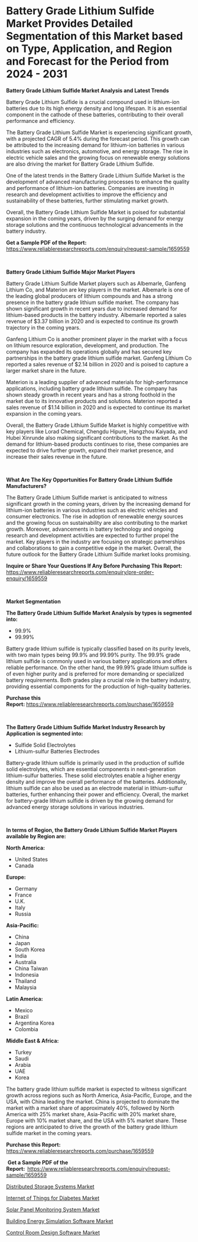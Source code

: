 <p><h1>Battery Grade Lithium Sulfide Market Provides Detailed Segmentation of this Market based on Type, Application, and Region and Forecast for the Period from 2024 - 2031</h1></p><p><strong>Battery Grade Lithium Sulfide Market Analysis and Latest Trends</strong></p>
<p><p>Battery Grade Lithium Sulfide is a crucial compound used in lithium-ion batteries due to its high energy density and long lifespan. It is an essential component in the cathode of these batteries, contributing to their overall performance and efficiency.</p><p>The Battery Grade Lithium Sulfide Market is experiencing significant growth, with a projected CAGR of 5.4% during the forecast period. This growth can be attributed to the increasing demand for lithium-ion batteries in various industries such as electronics, automotive, and energy storage. The rise in electric vehicle sales and the growing focus on renewable energy solutions are also driving the market for Battery Grade Lithium Sulfide.</p><p>One of the latest trends in the Battery Grade Lithium Sulfide Market is the development of advanced manufacturing processes to enhance the quality and performance of lithium-ion batteries. Companies are investing in research and development activities to improve the efficiency and sustainability of these batteries, further stimulating market growth.</p><p>Overall, the Battery Grade Lithium Sulfide Market is poised for substantial expansion in the coming years, driven by the surging demand for energy storage solutions and the continuous technological advancements in the battery industry.</p></p>
<p><strong>Get a Sample PDF of the Report:&nbsp;</strong> <a href="https://www.reliableresearchreports.com/enquiry/request-sample/1659559">https://www.reliableresearchreports.com/enquiry/request-sample/1659559</a></p>
<p>&nbsp;</p>
<p><strong>Battery Grade Lithium Sulfide Major Market Players</strong></p>
<p><p>Battery Grade Lithium Sulfide Market players such as Albemarle, Ganfeng Lithium Co, and Materion are key players in the market. Albemarle is one of the leading global producers of lithium compounds and has a strong presence in the battery grade lithium sulfide market. The company has shown significant growth in recent years due to increased demand for lithium-based products in the battery industry. Albemarle reported a sales revenue of $3.37 billion in 2020 and is expected to continue its growth trajectory in the coming years.</p><p>Ganfeng Lithium Co is another prominent player in the market with a focus on lithium resource exploration, development, and production. The company has expanded its operations globally and has secured key partnerships in the battery grade lithium sulfide market. Ganfeng Lithium Co reported a sales revenue of $2.14 billion in 2020 and is poised to capture a larger market share in the future.</p><p>Materion is a leading supplier of advanced materials for high-performance applications, including battery grade lithium sulfide. The company has shown steady growth in recent years and has a strong foothold in the market due to its innovative products and solutions. Materion reported a sales revenue of $1.14 billion in 2020 and is expected to continue its market expansion in the coming years.</p><p>Overall, the Battery Grade Lithium Sulfide Market is highly competitive with key players like Lorad Chemical, Chengdu Hipure, Hangzhou Kaiyada, and Hubei Xinrunde also making significant contributions to the market. As the demand for lithium-based products continues to rise, these companies are expected to drive further growth, expand their market presence, and increase their sales revenue in the future.</p></p>
<p>&nbsp;</p>
<p><strong>What Are The Key Opportunities For Battery Grade Lithium Sulfide Manufacturers?</strong></p>
<p><p>The Battery Grade Lithium Sulfide market is anticipated to witness significant growth in the coming years, driven by the increasing demand for lithium-ion batteries in various industries such as electric vehicles and consumer electronics. The rise in adoption of renewable energy sources and the growing focus on sustainability are also contributing to the market growth. Moreover, advancements in battery technology and ongoing research and development activities are expected to further propel the market. Key players in the industry are focusing on strategic partnerships and collaborations to gain a competitive edge in the market. Overall, the future outlook for the Battery Grade Lithium Sulfide market looks promising.</p></p>
<p><strong>Inquire or Share Your Questions If Any Before Purchasing This Report:</strong> <a href="https://www.reliableresearchreports.com/enquiry/pre-order-enquiry/1659559">https://www.reliableresearchreports.com/enquiry/pre-order-enquiry/1659559</a></p>
<p>&nbsp;</p>
<p><strong>Market Segmentation</strong></p>
<p><strong>The Battery Grade Lithium Sulfide Market Analysis by types is segmented into:</strong></p>
<p><ul><li>99.9%</li><li>99.99%</li></ul></p>
<p><p>Battery grade lithium sulfide is typically classified based on its purity levels, with two main types being 99.9% and 99.99% purity. The 99.9% grade lithium sulfide is commonly used in various battery applications and offers reliable performance. On the other hand, the 99.99% grade lithium sulfide is of even higher purity and is preferred for more demanding or specialized battery requirements. Both grades play a crucial role in the battery industry, providing essential components for the production of high-quality batteries.</p></p>
<p><strong>Purchase this Report:&nbsp;</strong><a href="https://www.reliableresearchreports.com/purchase/1659559">https://www.reliableresearchreports.com/purchase/1659559</a></p>
<p>&nbsp;</p>
<p><strong>The Battery Grade Lithium Sulfide Market Industry Research by Application is segmented into:</strong></p>
<p><ul><li>Sulfide Solid Electrolytes</li><li>Lithium-sulfur Batteries Electrodes</li></ul></p>
<p><p>Battery-grade lithium sulfide is primarily used in the production of sulfide solid electrolytes, which are essential components in next-generation lithium-sulfur batteries. These solid electrolytes enable a higher energy density and improve the overall performance of the batteries. Additionally, lithium sulfide can also be used as an electrode material in lithium-sulfur batteries, further enhancing their power and efficiency. Overall, the market for battery-grade lithium sulfide is driven by the growing demand for advanced energy storage solutions in various industries.</p></p>
<p>&nbsp;</p>
<p><strong>In terms of Region, the Battery Grade Lithium Sulfide Market Players available by Region are:</strong></p>
<p>
    <p> <strong> North America: </strong>
        <ul>
            <li>United States</li>
            <li>Canada</li>
        </ul>
        </p> 
    <p> <strong> Europe: </strong>
        <ul>
            <li>Germany</li>
            <li>France</li>
            <li>U.K.</li>
            <li>Italy</li>
            <li>Russia</li>
        </ul>
        </p> 
    <p> <strong> Asia-Pacific: </strong>
        <ul>
            <li>China</li>
            <li>Japan</li>
            <li>South Korea</li>
            <li>India</li>
            <li>Australia</li>
            <li>China Taiwan</li>
            <li>Indonesia</li>
            <li>Thailand</li>
            <li>Malaysia</li>
        </ul>
        </p> 
    <p> <strong> Latin America: </strong>
        <ul>
            <li>Mexico</li>
            <li>Brazil</li>
            <li>Argentina Korea</li>
            <li>Colombia</li>
        </ul>
        </p> 
    <p> <strong> Middle East & Africa: </strong>
        <ul>
            <li>Turkey</li>
            <li>Saudi</li>
            <li>Arabia</li>
            <li>UAE</li>
            <li>Korea</li>
        </ul>
    </p>
    </p>
<p><p>The battery grade lithium sulfide market is expected to witness significant growth across regions such as North America, Asia-Pacific, Europe, and the USA, with China leading the market. China is projected to dominate the market with a market share of approximately 40%, followed by North America with 25% market share, Asia-Pacific with 20% market share, Europe with 10% market share, and the USA with 5% market share. These regions are anticipated to drive the growth of the battery grade lithium sulfide market in the coming years.</p></p>
<p><strong>Purchase this Report: </strong><a href="https://www.reliableresearchreports.com/purchase/1659559">https://www.reliableresearchreports.com/purchase/1659559</a></p>
<p>&nbsp;<strong>Get a Sample PDF of the Report:&nbsp;&nbsp;</strong><a href="https://www.reliableresearchreports.com/enquiry/request-sample/1659559">https://www.reliableresearchreports.com/enquiry/request-sample/1659559</a></p>
<p><strong></strong></p>
<p><p><a href="https://medium.com/p/be83b79fc56c/edit">Distributed Storage Systems Market</a></p><p><a href="https://medium.com/@aliabrakus/analyzing-internet-of-things-for-diabetes-market-global-industry-perspective-and-forecast-2024-to-ce8d5d45ec8a">Internet of Things for Diabetes Market</a></p><p><a href="https://medium.com/@aliabrakus/solar-panel-monitoring-system-market-exploring-market-share-market-trends-and-future-growth-37b9b0dc91fa">Solar Panel Monitoring System Market</a></p><p><a href="https://medium.com/@aliabrakus/decoding-building-energy-simulation-software-market-metrics-market-share-trends-and-growth-93dfec8949f0">Building Energy Simulation Software Market</a></p><p><a href="https://medium.com/@aliabrakus/control-room-design-software-market-competitive-analysis-market-trends-and-forecast-to-2031-daec3e139a77">Control Room Design Software Market</a></p></p>